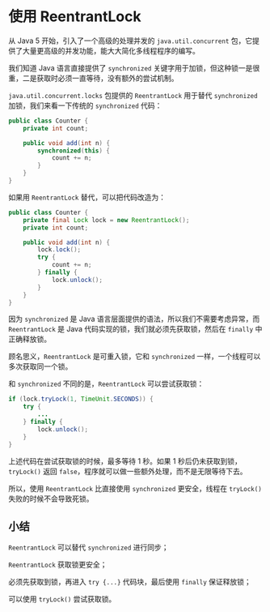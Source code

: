 # **使用 ReentrantLock**


从 Java 5 开始，引入了一个高级的处理并发的 `java.util.concurrent` 包，它提供了大量更高级的并发功能，能大大简化多线程程序的编写。

我们知道 Java 语言直接提供了 `synchronized` 关键字用于加锁，但这种锁一是很重，二是获取时必须一直等待，没有额外的尝试机制。

`java.util.concurrent.locks` 包提供的 `ReentrantLock` 用于替代 `synchronized` 加锁，我们来看一下传统的 `synchronized` 代码：

```java
public class Counter {
    private int count;

    public void add(int n) {
        synchronized(this) {
            count += n;
        }
    }
}
```

如果用 `ReentrantLock` 替代，可以把代码改造为：

```java
public class Counter {
    private final Lock lock = new ReentrantLock();
    private int count;

    public void add(int n) {
        lock.lock();
        try {
            count += n;
        } finally {
            lock.unlock();
        }
    }
}
```

因为 `synchronized` 是 Java 语言层面提供的语法，所以我们不需要考虑异常，而 `ReentrantLock` 是 Java 代码实现的锁，我们就必须先获取锁，然后在 `finally` 中正确释放锁。

顾名思义，`ReentrantLock` 是可重入锁，它和 `synchronized` 一样，一个线程可以多次获取同一个锁。

和 `synchronized` 不同的是，`ReentrantLock` 可以尝试获取锁：

```java
if (lock.tryLock(1, TimeUnit.SECONDS)) {
    try {
        ...
    } finally {
        lock.unlock();
    }
}
```

上述代码在尝试获取锁的时候，最多等待 1 秒。如果 1 秒后仍未获取到锁，`tryLock()` 返回 `false`，程序就可以做一些额外处理，而不是无限等待下去。

所以，使用 `ReentrantLock` 比直接使用 `synchronized` 更安全，线程在 `tryLock()` 失败的时候不会导致死锁。

## 小结

`ReentrantLock` 可以替代 `synchronized` 进行同步；

`ReentrantLock` 获取锁更安全；

必须先获取到锁，再进入 `try {...}` 代码块，最后使用 `finally` 保证释放锁；

可以使用 `tryLock()` 尝试获取锁。